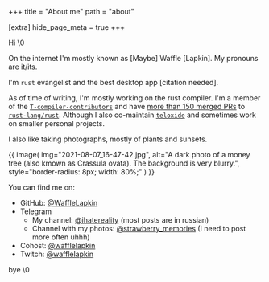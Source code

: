 +++
title = "About me"
path = "about"

[extra]
hide_page_meta = true
+++

Hi \0

On the internet I'm mostly known as \[Maybe\] Waffle \[Lapkin\]. 
My pronouns are it/its. 

I'm `rust` evangelist and the best desktop app \[citation needed\]. 

As of time of writing, I'm mostly working on the rust compiler.
I'm a member of the [`T-compiler-contributors`] and have [more than 150 merged PRs] to [`rust-lang/rust`]. Although I also co-maintain [`teloxide`] and sometimes work on smaller personal projects.

[`T-compiler-contributors`]: https://www.rust-lang.org/governance/teams/compiler#Compiler%20team%20contributors
[more than 150 merged PRs]: https://github.com/rust-lang/rust/pulls?q=is%3Apr+author%3AWaffleLapkin
[`rust-lang/rust`]: https://github.com/rust-lang/rust
[`teloxide`]: https://github.com/teloxide

I also like taking photographs, mostly of plants and sunsets.

{{ 
  image(
      img="2021-08-07_16-47-42.jpg", 
      alt="A dark photo of a money tree (also kmown as Crassula ovata). The background is very blurry.", 
      style="border-radius: 8px; width: 80%;"
  )
}}

You can find me on:

- GitHub: [@WaffleLapkin][github]
- Telegram
  - My channel: [@ihatereality] (most posts are in russian)
  - Channel with my photos: [@strawberry_memories] (I need to post more often uhhh)
- Cohost: [@wafflelapkin][cohost]
- Twitch: [@wafflelapkin][twitch]

[github]: https://github.com/WaffleLapkin
[@ihatereality]: https://t.me/ihatereality
[@strawberry_memories]: https://t.me/strawberry_memories
[cohost]: https://cohost.org/wafflelapkin
[twitch]: https://www.twitch.tv/wafflelapkin

bye \0
